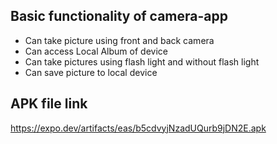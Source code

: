 ## Basic functionality of camera-app
- Can take picture using front and back camera
- Can access Local Album of device 
- Can take pictures using flash light and without flash light
- Can save picture to local device
## APK file link
https://expo.dev/artifacts/eas/b5cdvyjNzadUQurb9jDN2E.apk
